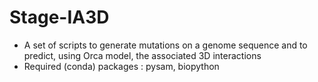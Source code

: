 # Stage-IA3D
- A set of scripts to generate mutations on a genome sequence and to predict, using Orca model, the associated 3D interactions
- Required (conda) packages : pysam, biopython
